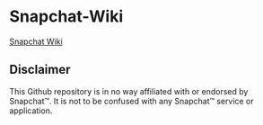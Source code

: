 # Snapchat-Wiki

[Snapchat Wiki](https://github.com/killed/Snapchat-Wiki/wiki)

## Disclaimer
This Github repository is in no way affiliated with or endorsed by Snapchat™. It is not to be confused with any Snapchat™ service or application.
